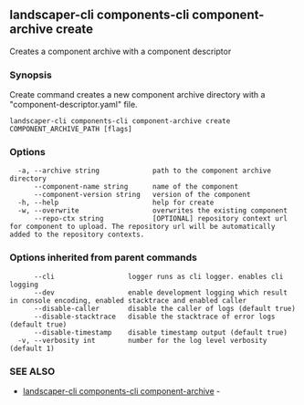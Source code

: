 ## landscaper-cli components-cli component-archive create

Creates a component archive with a component descriptor

### Synopsis


Create command creates a new component archive directory with a "component-descriptor.yaml" file.


```
landscaper-cli components-cli component-archive create COMPONENT_ARCHIVE_PATH [flags]
```

### Options

```
  -a, --archive string             path to the component archive directory
      --component-name string      name of the component
      --component-version string   version of the component
  -h, --help                       help for create
  -w, --overwrite                  overwrites the existing component
      --repo-ctx string            [OPTIONAL] repository context url for component to upload. The repository url will be automatically added to the repository contexts.
```

### Options inherited from parent commands

```
      --cli                  logger runs as cli logger. enables cli logging
      --dev                  enable development logging which result in console encoding, enabled stacktrace and enabled caller
      --disable-caller       disable the caller of logs (default true)
      --disable-stacktrace   disable the stacktrace of error logs (default true)
      --disable-timestamp    disable timestamp output (default true)
  -v, --verbosity int        number for the log level verbosity (default 1)
```

### SEE ALSO

* [landscaper-cli components-cli component-archive](landscaper-cli_components-cli_component-archive.md)	 - 

